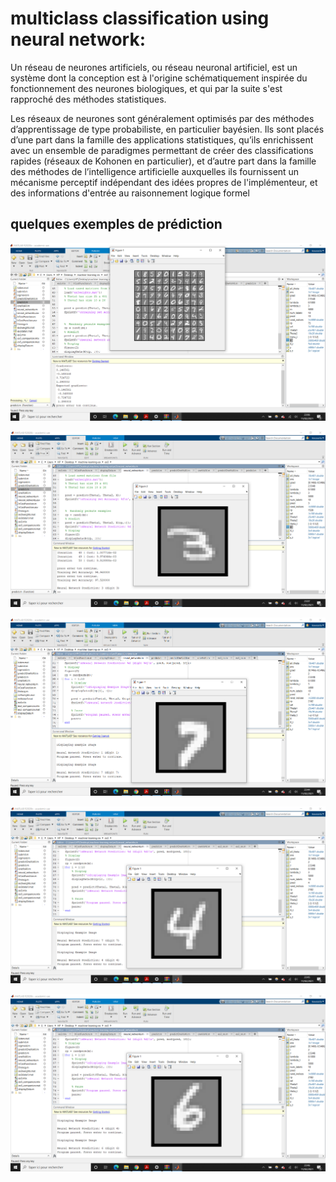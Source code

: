 # multiclass classification using neural network: 

Un réseau de neurones artificiels, ou réseau neuronal artificiel, est un système dont la conception est à l'origine schématiquement inspirée du fonctionnement des neurones biologiques, et qui par la suite s'est rapproché des méthodes statistiques.

Les réseaux de neurones sont généralement optimisés par des méthodes d’apprentissage de type probabiliste, en particulier bayésien. Ils sont placés d’une part dans la famille des applications statistiques, qu’ils enrichissent avec un ensemble de paradigmes permettant de créer des classifications rapides (réseaux de Kohonen en particulier), et d’autre part dans la famille des méthodes de l’intelligence artificielle auxquelles ils fournissent un mécanisme perceptif indépendant des idées propres de l'implémenteur, et des informations d'entrée au raisonnement logique formel


## quelques exemples de prédiction 


![alt text](https://github.com/Koussailakadi/Machine_Learning_Matlab/blob/master/Create%20Neural_Networks_multiclass_Classification/cap1.PNG?raw=true)


![alt text](https://github.com/Koussailakadi/Machine_Learning_Matlab/blob/master/Create%20Neural_Networks_multiclass_Classification/cap2.PNG?raw=true)


![alt text](https://github.com/Koussailakadi/Machine_Learning_Matlab/blob/master/Create%20Neural_Networks_multiclass_Classification/cap3.PNG?raw=true)


![alt text](https://github.com/Koussailakadi/Machine_Learning_Matlab/blob/master/Create%20Neural_Networks_multiclass_Classification/cap4.PNG?raw=true)


![alt text](https://github.com/Koussailakadi/Machine_Learning_Matlab/blob/master/Create%20Neural_Networks_multiclass_Classification/cap5.PNG?raw=true)


